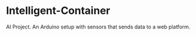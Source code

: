 # Intelligent-Container
AI Project. An Arduino setup with sensors that sends data to a web platform.
